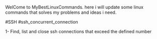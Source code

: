WelCome to MyBestLinuxCommands.
here i will update some linux commands that solves my problems and ideas i need.

#SSH
#ssh_concurrent_connection

1- Find, list and close ssh connections that exceed the defined number
